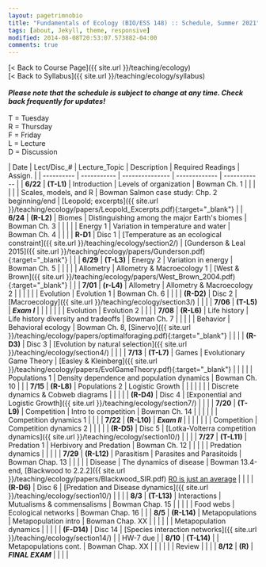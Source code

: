 ```yaml
---
layout: pagetrimnobio
title: "Fundamentals of Ecology (BIO/ESS 148) :: Schedule, Summer 2021"
tags: [about, Jekyll, theme, responsive]
modified: 2014-08-08T20:53:07.573882-04:00
comments: true
---
```


[< Back to Course Page]({{ site.url }}/teaching/ecology)  
[< Back to Syllabus]({{ site.url }}/teaching/ecology/syllabus)  
<br>
***Please note that the schedule is subject to change at any time. Check back frequently for updates!***  
<br>
T = Tuesday  
R = Thursday  
F = Friday  
L = Lecture  
D = Discussion

<style>
table{
    border-collapse: collapse;
    border-spacing: 0;
    /* border:1px solid #808080; */
}

/* th{
    border:1px solid #808080;
}

td{
    border:1px solid #808080;
} */
tr:nth-child(even) {background: #CCC}
tr:nth-child(odd) {background: #FFF}
</style>

| Date | Lect/Disc_# | Lecture_Topic | Description | Required Readings | Assign. |
| ---------- | ----------- | --------------- | ------------- | ------------ |
| **6/22**       | **(T-L1)** | Introduction | Levels of organization | Bowman Ch. 1 |     |
|       |  |  | Scales, models, and R | Bowman Salmon case study: Chp. 2 beginning/end |  [Leopold; excerpts]({{ site.url }}/teaching/ecology/papers/Leopold_Excerpts.pdf){:target="_blank"}    |
| **6/24**  | **(R-L2)** | Biomes | Distinguishing among the major Earth's biomes | Bowman Ch. 3 |     |
|    |   | Energy 1 | Variation in temperature and water | Bowman Ch. 4 |     |
|        | **R-D1** | Disc 1 |  [Temperature as an ecological constraint]({{ site.url }}/teaching/ecology/section2/)    | [Gunderson & Leal 2015]({{ site.url }}/teaching/ecology/papers/Gunderson.pdf){:target="_blank"} |     |
| **6/29** | **(T-L3)** | Energy 2 | Variation in energy | Bowman Ch. 5 |    |
|   |   | Allometry | Allometry & Macroecology 1 | [West & Brown]({{ site.url }}/teaching/ecology/papers/West_Brown_2004.pdf){:target="_blank"} |    |
| **7/01** | **(r-L4)** | Allometry | Allometry & Macroecology 2 | |    |
|  |  | Evolution | Evolution 1 | Bowman Ch. 6 |    |
|         | **(R-D2)** | Disc 2 |  [Macroecology]({{ site.url }}/teaching/ecology/section3/)  |    |     |
| **7/06** | **(T-L5)** | ***Exam I*** |  |  |    |
|  |  | Evolution | Evolution 2 |  |    |
| **7/08** | **(R-L6)** | Life history | Life history diversity and tradeoffs | Bowman Ch. 7 |    |
|  |  | Behavior | Behavioral ecology | Bowman Ch. 8, [Sinervo]({{ site.url }}/teaching/ecology/papers/optimalforaging.pdf){:target="_blank"} |    |
|         | **(R-D3)** | Disc 3 |   [Evolution by natural selection]({{ site.url }}/teaching/ecology/section4/)  |  |    |
| **7/13** | **(T-L7)** | Games | Evolutionary Game Theory | [Easley & Kleinberg]({{ site.url }}/teaching/ecology/papers/EvolGameTheory.pdf){:target="_blank"} |    |
|  |  | Populations 1 | Density dependence and population dynamics | Bowman Ch. 10 |    |
| **7/15** | **(R-L8)** | Populations 2 | Logistic Growth   |    |    |
|  |  |  | Discrete dynamics & Cobweb diagrams  |    |    |
|         | **(R-D4)** | Disc 4 |  [Exponential and Logistic Growth]({{ site.url }}/teaching/ecology/section7/) |  |    |
| **7/20** | **(T-L9)** | Competition | Intro to competition | Bowman Ch. 14 |    |
|  |  |  | Competition dynamics 1 |  |    |
| **7/22** | **(R-L10)** | ***Exam II*** |  |  |    |
|  |  | Competition | Competition dynamics 2 |  |    |
|         | **(R-D5)** | Disc 5 |  [Lotka-Volterra competition dynamics]({{ site.url }}/teaching/ecology/section10/)  |  |   |
| **7/27** | **(T-L11)** | Predation 1 | Herbivory and Predation | Bowman Ch. 12 |    |
|  |  | Predation dynamics |  |  |    |
| **7/29** | **(R-L12)** | Parasitism | Parasites and Parasitoids | Bowman Chap. 13 |    |
|  |  | Disease | The dynamics of disease | Bowman 13.4-end, [Blackwood to 2.2.2]({{ site.url }}/teaching/ecology/papers/Blackwood_SIR.pdf) [R0 is just an average](https://www.santafe.edu/news-center/news/transmission-t-024-cristopher-moore-on-the-heavy-tail-of-outbreaks) |    |
|         | **(R-D6)** | Disc 6 |  [Predation and Disease dynamics]({{ site.url }}/teaching/ecology/section10/)  |  |   |
| **8/3** | **(T-L13)** | Interactions | Mutualisms & commensalisms | Bowman Chap. 15 |    |
|  |  | Food webs | Ecological networks | Bowman Chap. 16 |    |
| **8/5** | **(R-L14)** | Metapopulations | Metapopulation intro | Bowman Chap. XX |    |
|  |  |  | Metapopulation dynamics |  |    |
|         | **(F-D14)** | Disc 14 | [Species interaction networks]({{ site.url }}/teaching/ecology/section14/)  | | HW-7 due |
| **8/10** | **(T-L14)** |  | Metapopulations cont. | Bowman Chap. XX |    |
|  |  |  | Review |  |    |
| **8/12** | **(R)** | ***FINAL EXAM*** |   |  |  |



<!-- | **12/8** | **(T-L26)** | Communities | Community assembly, succession | Bowman Ch. 17 |    |
| **12/10** | **(R-L27)** | Biogeography | Patterns of species diversity | Bowman Ch. 18 |    |
|     **12/11**    | **(F-D14)** | Disc 14 | Modeling colonization & extinction  | |  | -->
<!-- | **11/17** | **(T-L22)** | Disease 1 | The dynamics of disease | TBD |    |
| **11/19** | **(R-L23)** | Disease 2 | Epidemics and pandemics |  |    | -->

<!---
| **11/17** | **23-T** | Interactions | Mutualism and commensalism | Bowman Ch. 15 |    |
| **11/19** | **24-R** | Networks | Interactions across ecological networks | TBD |    |
|         | | **Disc-12** |  Analyzing ecological networks |  | HW-9 due |--->
